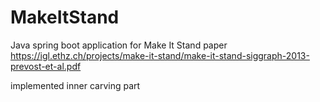 # MakeItStand
Java spring boot application for Make It Stand paper
https://igl.ethz.ch/projects/make-it-stand/make-it-stand-siggraph-2013-prevost-et-al.pdf

implemented inner carving part
